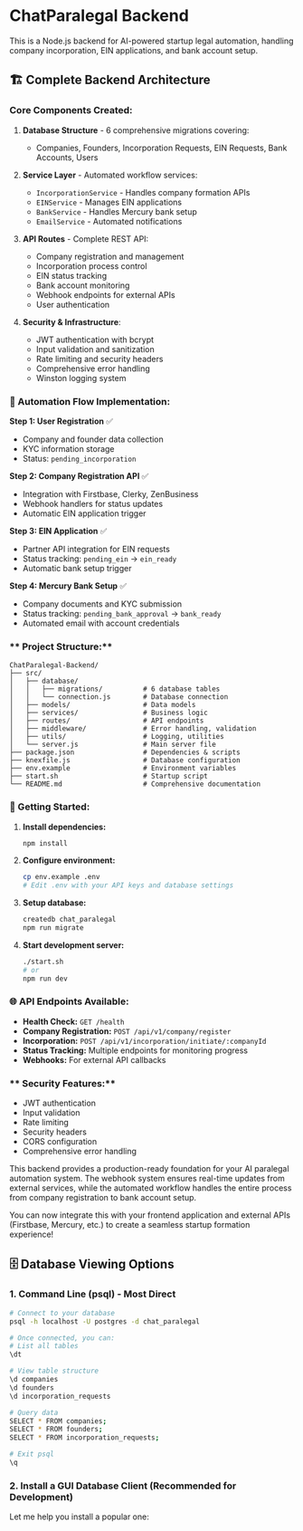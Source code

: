 # ChatParalegal Backend

This is a Node.js backend for AI-powered startup legal automation, handling company incorporation, EIN applications, and bank account setup.

## 🏗️ **Complete Backend Architecture**

### **Core Components Created:**

1. **Database Structure** - 6 comprehensive migrations covering:
   - Companies, Founders, Incorporation Requests, EIN Requests, Bank Accounts, Users

2. **Service Layer** - Automated workflow services:
   - `IncorporationService` - Handles company formation APIs
   - `EINService` - Manages EIN applications
   - `BankService` - Handles Mercury bank setup
   - `EmailService` - Automated notifications

3. **API Routes** - Complete REST API:
   - Company registration and management
   - Incorporation process control
   - EIN status tracking
   - Bank account monitoring
   - Webhook endpoints for external APIs
   - User authentication

4. **Security & Infrastructure**:
   - JWT authentication with bcrypt
   - Input validation and sanitization
   - Rate limiting and security headers
   - Comprehensive error handling
   - Winston logging system

### **🚀 Automation Flow Implementation:**

**Step 1: User Registration** ✅
- Company and founder data collection
- KYC information storage
- Status: `pending_incorporation`

**Step 2: Company Registration API** ✅
- Integration with Firstbase, Clerky, ZenBusiness
- Webhook handlers for status updates
- Automatic EIN application trigger

**Step 3: EIN Application** ✅
- Partner API integration for EIN requests
- Status tracking: `pending_ein` → `ein_ready`
- Automatic bank setup trigger

**Step 4: Mercury Bank Setup** ✅
- Company documents and KYC submission
- Status tracking: `pending_bank_approval` → `bank_ready`
- Automated email with account credentials

### ** Project Structure:**
```
ChatParalegal-Backend/
├── src/
│   ├── database/
│   │   ├── migrations/          # 6 database tables
│   │   └── connection.js        # Database connection
│   ├── models/                  # Data models
│   ├── services/                # Business logic
│   ├── routes/                  # API endpoints
│   ├── middleware/              # Error handling, validation
│   ├── utils/                   # Logging, utilities
│   └── server.js                # Main server file
├── package.json                 # Dependencies & scripts
├── knexfile.js                  # Database configuration
├── env.example                  # Environment variables
├── start.sh                     # Startup script
└── README.md                    # Comprehensive documentation
```

### **🔧 Getting Started:**

1. **Install dependencies:**
   ```bash
   npm install
   ```

2. **Configure environment:**
   ```bash
   cp env.example .env
   # Edit .env with your API keys and database settings
   ```

3. **Setup database:**
   ```bash
   createdb chat_paralegal
   npm run migrate
   ```

4. **Start development server:**
   ```bash
   ./start.sh
   # or
   npm run dev
   ```

### **🌐 API Endpoints Available:**
- **Health Check:** `GET /health`
- **Company Registration:** `POST /api/v1/company/register`
- **Incorporation:** `POST /api/v1/incorporation/initiate/:companyId`
- **Status Tracking:** Multiple endpoints for monitoring progress
- **Webhooks:** For external API callbacks

### ** Security Features:**
- JWT authentication
- Input validation
- Rate limiting
- Security headers
- CORS configuration
- Comprehensive error handling

This backend provides a production-ready foundation for your AI paralegal automation system. The webhook system ensures real-time updates from external services, while the automated workflow handles the entire process from company registration to bank account setup.

You can now integrate this with your frontend application and external APIs (Firstbase, Mercury, etc.) to create a seamless startup formation experience! 

## 🗄️ **Database Viewing Options**

### **1. Command Line (psql) - Most Direct**
```bash
# Connect to your database
psql -h localhost -U postgres -d chat_paralegal

# Once connected, you can:
# List all tables
\dt

# View table structure
\d companies
\d founders
\d incorporation_requests

# Query data
SELECT * FROM companies;
SELECT * FROM founders;
SELECT * FROM incorporation_requests;

# Exit psql
\q
```

### **2. Install a GUI Database Client (Recommended for Development)**

Let me help you install a popular one: 
